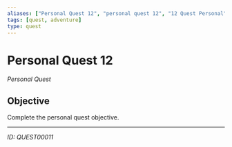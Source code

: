 ```yaml
---
aliases: ["Personal Quest 12", "personal quest 12", "12 Quest Personal"]
tags: [quest, adventure]
type: quest
---
```


# Personal Quest 12

*Personal Quest*

## Objective
Complete the personal quest objective.

---
*ID: QUEST00011*